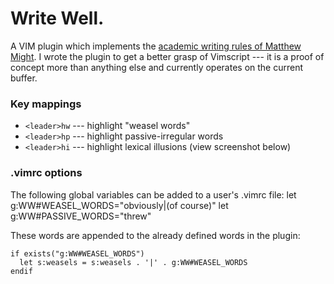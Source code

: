 # Write Well.

A VIM plugin which implements the [academic writing rules of Matthew Might](http://matt.might.net/articles/shell-scripts-for-passive-voice-weasel-words-duplicates/). I wrote the plugin to get a better grasp of Vimscript --- it is a proof of concept more than anything else and currently operates on the current buffer.

### Key mappings

- `<leader>hw` --- highlight "weasel words"
- `<leader>hp` --- highlight passive-irregular words
- `<leader>hi` --- highlight lexical illusions (view screenshot below)

### .vimrc options

The following global variables can be added to a user's .vimrc file:
    let g:WW#WEASEL_WORDS="obviously|(of course)"
    let g:WW#PASSIVE_WORDS="threw"

These words are appended to the already defined words in the plugin:

    if exists("g:WW#WEASEL_WORDS")
      let s:weasels = s:weasels . '|' . g:WW#WEASEL_WORDS
    endif
